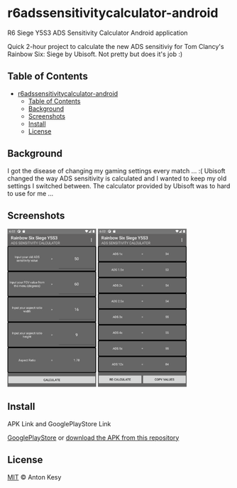 # r6adssensitivitycalculator-android

R6 Siege Y5S3 ADS Sensitivity Calculator Android application

Quick 2-hour project to calculate the new ADS sensitiviy for Tom Clancy's Rainbow Six: Siege by Ubisoft.
Not pretty but does it's job :)

## Table of Contents

- [r6adssensitivitycalculator-android](#r6adssensitivitycalculator-android)
  - [Table of Contents](#table-of-contents)
  - [Background](#background)
  - [Screenshots](#screenshots)
  - [Install](#install)
  - [License](#license)

## Background
I got the disease of changing my gaming settings every match ... :( Ubisoft changed the way ADS sensitivity is calculated and I wanted to keep my old settings I switched between. The calculator provided by Ubisoft was to hard to use for me ...

## Screenshots

<p float="left">
<img src="store/graphics/Screenshot_1.png" width="200" />
<img src="store/graphics/Screenshot_2.png" width="200" />
</p>


## Install

APK Link and GooglePlayStore Link

[GooglePlayStore](https://play.google.com/store/apps/details?id=com.poorskill.r6adssensitivitycalculator "Rainbow Six Siege Y5S3 ADS Sensitivity Calculator on GooglePlayStore") or [download the APK from this repository](../master/app/release/r6adssensitivitycalculator.apk)

## License

[MIT](LICENSE) © Anton Kesy
